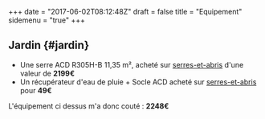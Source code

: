 +++
date = "2017-06-02T08:12:48Z"
draft = false
title = "Equipement"
sidemenu = "true"
+++

## Jardin {#jardin}

- Une serre ACD R305H-B 11,35 m², acheté sur [serres-et-abris](https://www.serres-et-abris.com/199-serre-r305h-b-acd-1135-m-verre-trempe-securitparois-droites.html) d'une valeur de **2199€**
- Un récupérateur d'eau de pluie + Socle ACD acheté sur [serres-et-abris](https://www.serres-et-abris.com/158-recuperateur-d-eau-socle-acd-tous-types-de-serres.html) pour **49€**

L'équipement ci dessus m'a donc couté : **2248€**
